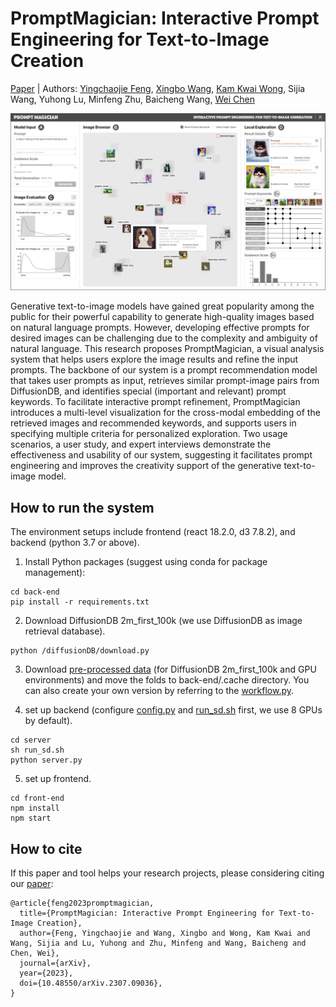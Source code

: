 # PromptMagician: Interactive Prompt Engineering for Text-to-Image Creation

[Paper](https://arxiv.org/abs/2307.09036) | Authors: [Yingchaojie Feng](https://yingchaojiefeng.github.io/), [Xingbo Wang](https://andy-xingbowang.com/), [Kam Kwai Wong](https://jasonwong.vision/), Sijia Wang, Yuhong Lu, Minfeng Zhu, Baicheng Wang, [Wei Chen](http://www.cad.zju.edu.cn/home/chenwei/)

![](figures/Teaser.jpg)

Generative text-to-image models have gained great popularity among the public for their powerful capability to generate high-quality images based on natural language prompts. However, developing effective prompts for desired images can be challenging due to the complexity and ambiguity of natural language. This research proposes PromptMagician, a visual analysis system that helps users explore the image results and refine the input prompts. The backbone of our system is a prompt recommendation model that takes user prompts as input, retrieves similar prompt-image pairs from DiffusionDB, and identifies special (important and relevant) prompt keywords. To facilitate interactive prompt refinement, PromptMagician introduces a multi-level visualization for the cross-modal embedding of the retrieved images and recommended keywords, and supports users in specifying multiple criteria for personalized exploration. Two usage scenarios, a user study, and expert interviews demonstrate the effectiveness and usability of our system, suggesting it facilitates prompt engineering and improves the creativity support of the generative text-to-image model.

## How to run the system

The environment setups include frontend (react 18.2.0, d3 7.8.2), and backend (python 3.7 or above).

1. Install Python packages (suggest using conda for package management):

```
cd back-end
pip install -r requirements.txt
```

2. Download DiffusionDB 2m_first_100k (we use DiffusionDB as image retrieval database).

```
python /diffusionDB/download.py
```

3. Download [pre-processed data](https://drive.google.com/drive/folders/1QO_x7irfRAOgdPO8FYMZL-CZ4vlGveqJ?usp=sharing) (for DiffusionDB 2m_first_100k and GPU environments) and move the folds to back-end/.cache directory. You can also create your own version by referring to the [workflow.py](https://github.com/YingchaojieFeng/PromptMagician/blob/main/back-end/server/workflow.py).

4. set up backend (configure [config.py](https://github.com/YingchaojieFeng/PromptMagician/blob/main/back-end/server/config.py) and [run_sd.sh](https://github.com/YingchaojieFeng/PromptMagician/blob/main/back-end/server/run_sd.sh) first, we use 8 GPUs by default).

```
cd server
sh run_sd.sh
python server.py
```

5. set up frontend.

```
cd front-end
npm install
npm start
```

## How to cite

If this paper and tool helps your research projects, please considering citing our [paper](https://arxiv.org/abs/2307.09036):

```
@article{feng2023promptmagician,
  title={PromptMagician: Interactive Prompt Engineering for Text-to-Image Creation},
  author={Feng, Yingchaojie and Wang, Xingbo and Wong, Kam Kwai and Wang, Sijia and Lu, Yuhong and Zhu, Minfeng and Wang, Baicheng and Chen, Wei},
  journal={arXiv},
  year={2023},
  doi={10.48550/arXiv.2307.09036},
}
```